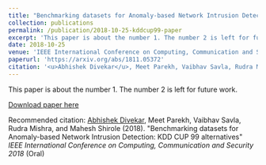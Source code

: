 ```yaml
---
title: "Benchmarking datasets for Anomaly-based Network Intrusion Detection: KDD CUP 99 alternatives"
collection: publications
permalink: /publication/2018-10-25-kddcup99-paper
excerpt: 'This paper is about the number 1. The number 2 is left for future work.'
date: 2018-10-25
venue: 'IEEE International Conference on Computing, Communication and Security, 2018'
paperurl: 'https://arxiv.org/abs/1811.05372'
citation: '<u>Abhishek Divekar</u>, Meet Parekh, Vaibhav Savla, Rudra Mishra, and Mahesh Shirole (2018). &quot;Benchmarking datasets for Anomaly-based Network Intrusion Detection: KDD CUP 99 alternatives&quot; <i>IEEE International Conference on Computing, Communication and Security 2018</i> (Oral)'
---
```

This paper is about the number 1. The number 2 is left for future work.

[Download paper here](https://arxiv.org/abs/1811.05372)

Recommended citation: <u>Abhishek Divekar</u>, Meet Parekh, Vaibhav Savla, Rudra Mishra, and Mahesh Shirole (2018). "Benchmarking datasets for Anomaly-based Network Intrusion Detection: KDD CUP 99 alternatives" <i>IEEE International Conference on Computing, Communication and Security 2018</i> (Oral)